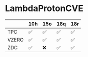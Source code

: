 # LambdaProtonCVE
|       | 10h | 15o | 18q | 18r |
|-------|-----|-----|-----|-----|
| TPC   | ✅  | ✅  | ✅ | ✅  |
| VZERO | ✅  | ✅  | ✅ | ✅  |
| ZDC   | ✅  | ❌  | ✅ | ✅  |
